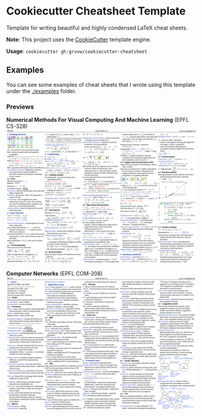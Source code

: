 # Cookiecutter Cheatsheet Template

Template for writing beautiful and highly condensed LaTeX cheat sheets.

**Note**: This project uses the [CookieCutter](https://github.com/cookiecutter/cookiecutter) template engine.

**Usage**: `cookiecutter gh:gruvw/cookiecutter-cheatsheet`

## Examples

You can see some examples of cheat sheets that I wrote using this template under the [./examples](./examples/) folder.

### Previews

**Numerical Methods For Visual Computing And Machine Learning** (EPFL CS-328)
![Numerical Methods For Visual Computing And Machine Learning Cheat Sheet Preview](./examples/previews/BA3-NM-preview.png)

**Computer Networks** (EPFL COM-208)
![Computer Networks Cheat Sheet Preview](./examples/previews/BA3-CN-preview.png)
